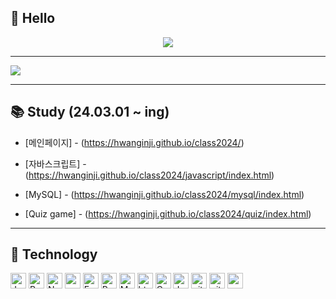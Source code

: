 ## 🙌 Hello   
<p align='center'>
    <img src="https://capsule-render.vercel.app/api?type=waving&color=auto&height=300&section=header&text=HwangInJi&fontSize=90&animation=fadeIn&fontAlignY=38&desc=Introducing%20My%20Portfolio"/>
</p>

---

<picture>
<source
  srcset="https://github-readme-stats.vercel.app/api?username=HwangInJi&show_icons=true&theme=dark"
  media="(prefers-color-scheme: dark)"
/>
<source
  srcset="https://github-readme-stats.vercel.app/api?username=HwangInJi&show_icons=true"
  media="(prefers-color-scheme: light), (prefers-color-scheme: no-preference)"
/>
<img src="https://github-readme-stats.vercel.app/api?username=HwangInJi&show_icons=true" />
</picture>

---

## 📚 Study (24.03.01 ~ ing)   
- [메인페이지] - (https://hwanginji.github.io/class2024/)

- [자바스크립트] - (https://hwanginji.github.io/class2024/javascript/index.html)

- [MySQL] - (https://hwanginji.github.io/class2024/mysql/index.html)

- [Quiz game] - (https://hwanginji.github.io/class2024/quiz/index.html)

---

## 📱 Technology   
<img alt="Javascript" src="https://img.shields.io/badge/JavaScript-323330?style=for-the-badge&logo=javascript&logoColor=F7DF1E"  height="25px"/> <img alt="React" src="https://img.shields.io/badge/React-20232A?style=for-the-badge&logo=react&logoColor=61DAFB" height="25px"/> <img alt="Nodejs" src="https://img.shields.io/badge/-Nodejs-43853d?style=flat-square&logo=Node.js&logoColor=white"  height="25px"/> <img alt="redux" src="https://img.shields.io/badge/-Redux-764ABC?style=flat-square&logo=redux&logoColor=white" height="25px"/> <img alt="Express" src="https://img.shields.io/badge/express.js-%23404d59.svg?style=for-the-badge&logo=express&logoColor=%2361DAFB" height="25px"/> <img alt="Python" src="https://img.shields.io/badge/Python-14354C?style=for-the-badge&logo=python&logoColor=white" height="25px"/> <img alt="Markdown" src="https://img.shields.io/badge/Markdown-000000?style=for-the-badge&logo=markdown&logoColor=white"  height="25px"/> <img alt="html5" src="https://img.shields.io/badge/HTML5-E34F26?style=for-the-badge&logo=html5&logoColor=white" height="25px"/> <img alt="Css3" src="https://img.shields.io/badge/CSS3-1572B6?style=for-the-badge&logo=css3&logoColor=white" height="25px"/> <img alt="Jquery" src="https://img.shields.io/badge/jquery-%230769AD.svg?style=for-the-badge&logo=jquery&logoColor=white" height="25px"/> <img alt="git" src="https://img.shields.io/badge/-Git-F05032?style=flat-square&logo=git&logoColor=white" height="25px"/> <img alt="github actions" src="https://img.shields.io/badge/-Github_Actions-2088FF?style=flat-square&logo=github-actions&logoColor=white" height="25px"/> <img alt="postman" src="https://img.shields.io/badge/-Postman-00C7B7?style=flat-square&logo=postman&logoColor=white" height="25px"/>
